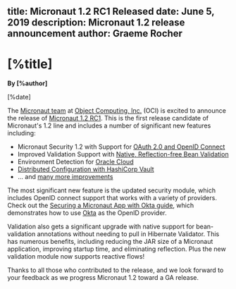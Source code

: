 title: Micronaut 1.2 RC1 Released
date: June 5, 2019 
description: Micronaut 1.2 release announcement
author: Graeme Rocher
---

# [%title]

**By [%author]**

[%date] 

The [Micronaut team](https://objectcomputing.com/products/2gm-team) at [Object Computing, Inc.](https://objectcomputing.com/) (OCI) is excited to announce the release of [Micronaut 1.2 RC1](https://github.com/micronaut-projects/micronaut-core/releases/tag/v1.2.0.RC1). This is the first release candidate of Micronaut's 1.2 line and includes a number of significant new features including:

*   Micronaut Security 1.2 with Support for [OAuth 2.0 and OpenID Connect](https://micronaut-projects.github.io/micronaut-security/1.2.x/guide/#oauth)
*   Improved Validation Support with [Native, Reflection-free Bean Validation](https://docs.micronaut.io/1.2.x/guide/index.html#beanValidation)
*   Environment Detection for [Oracle Cloud](https://cloud.oracle.com/home)
*   [Distributed Configuration with HashiCorp Vault](https://docs.micronaut.io/1.2.x/guide/index.html#distributedConfigurationVault) 
*   ... and [many more improvements](https://docs.micronaut.io/1.2.x/guide/index.html#whatsNew)

The most significant new feature is the updated security module, which includes OpenID connect support that works with a variety of providers. Check out the [Securing a Micronaut App with Okta guide](https://guides.micronaut.io/micronaut-oauth2-okta/guide/index.html), which demonstrates how to use [Okta](https://www.okta.com) as the OpenID provider.

Validation also gets a significant upgrade with native support for bean-validation annotations without needing to pull in Hibernate Validator. This has numerous benefits, including reducing the JAR size of a Micronaut application, improving startup time, and eliminating reflection. Plus the new validation module now supports reactive flows! 

Thanks to all those who contributed to the release, and we look forward to your feedback as we progress Micronaut 1.2 toward a GA release.